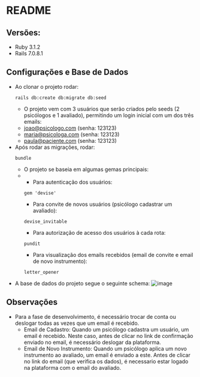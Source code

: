 # README

## Versões:
  * Ruby 3.1.2
  * Rails 7.0.8.1

## Configurações e Base de Dados
* Ao clonar o projeto rodar:
  ```
  rails db:create db:migrate db:seed
  ```
  * O projeto vem com 3 usuários que serão criados pelo seeds (2 psicólogos e 1 avaliado), permitindo um login inicial com um dos três emails:
  * joao@psicologo.com (senha: 123123)
  * maria@psicologa.com (senha: 123123)
  * paula@paciente.com (senha: 123123)
* Após rodar as migrações, rodar:
  ```
  bundle
  ```
  * O projeto se baseia em algumas gemas principais:
  * - Para autenticação dos usuários:
    ```
    gem 'devise'
    ```
    - Para convite de novos usuários (psicólogo cadastrar um avaliado):
    ```
    devise_invitable
    ```
    - Para autorização de acesso dos usuários à cada rota:
    ```
    pundit
    ```
    - Para visualização dos emails recebidos (email de convite e email de novo instrumento):
    ```
    letter_opener
    ```
* A base de dados do projeto segue o seguinte schema:
  ![image](https://github.com/laamaro/online-instruments/assets/96585306/9275e743-180e-453b-9358-a34acdfc10fc)

## Observações
* Para a fase de desenvolvimento, é necessário trocar de conta ou deslogar todas as vezes que um email é recebido.
  * Email de Cadastro: Quando um psicólogo cadastra um usuário, um email é recebido. Neste caso, antes de clicar no link de confirmação enviado no email, é necessário deslogar da plataforma.
  * Email de Novo Instrumento: Quando um psicólogo aplica um novo instrumento ao avaliado, um email é enviado a este. Antes de clicar no link do email (que verifica os dados), é necessario estar logado na plataforma com o email do avaliado. 
